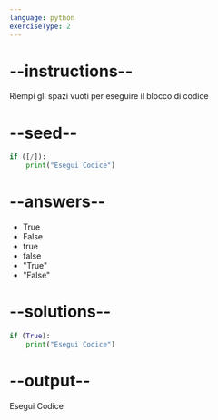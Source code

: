 ```yaml
---
language: python
exerciseType: 2
---
```


# --instructions--

Riempi gli spazi vuoti per eseguire il blocco di codice

# --seed--

```python
if ([/]):
    print("Esegui Codice")
```

# --answers--

- True
- False
- true
- false
- "True"
- "False"

# --solutions--

```python
if (True):
    print("Esegui Codice")
```

# --output--

Esegui Codice
